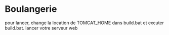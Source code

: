 # Boulangerie

pour lancer, change la location de TOMCAT_HOME dans build.bat et excuter build.bat. lancer votre serveur web 
